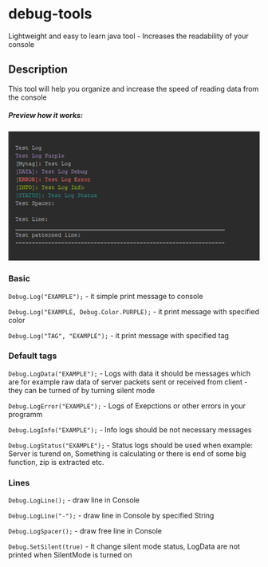 # debug-tools
Lightweight and easy to learn java tool - Increases the readability of your console

## Description
This tool will help you organize and increase the speed of reading data from the console
##### Preview how it works:
![alt text](https://raw.githubusercontent.com/john-bartu/debug-tools/master/showcase.png)

### Basic

`Debug.Log("EXAMPLE");` - it simple print message to console

`Debug.Log("EXAMPLE, Debug.Color.PURPLE);` - it print message with specified color

`Debug.Log("TAG", "EXAMPLE");` - it print message with specified tag


### Default tags

`Debug.LogData("EXAMPLE");` - Logs with data it should be messages which are for example raw data of server packets sent or received from client - they can be turned of by turning silent mode

`Debug.LogError("EXAMPLE");` - Logs of Exepctions or other errors in your programm

`Debug.LogInfo("EXAMPLE");` - Info logs should be not necessary messages

`Debug.LogStatus("EXAMPLE");` - Status logs should be used when example: Server is turend on, Something is calculating or there is end of some big function, zip is extracted etc.


### Lines 

`Debug.LogLine();` - draw line in Console

`Debug.LogLine("-");` - draw line in Console by specified String

`Debug.LogSpacer();` - draw free line in Console


`Debug.SetSilent(true)` - It change silent mode status, LogData are not printed when SilentMode is turned on
